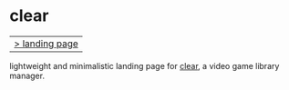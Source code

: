 # clear

<table>
<tbody>
<tr>
<td><a href="https://clear.adithya.zip/" target="_blank">> landing page</a></td></tr>
</tbody>
</table>

lightweight and minimalistic landing page for [clear](https://github.com/adithyasource/clear), a video game library manager.

